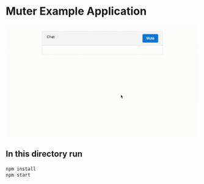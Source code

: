 # Muter Example Application

![alt gifs are awesome, right?](output.gif)

## In this directory run
```sh
npm install 
npm start
```
